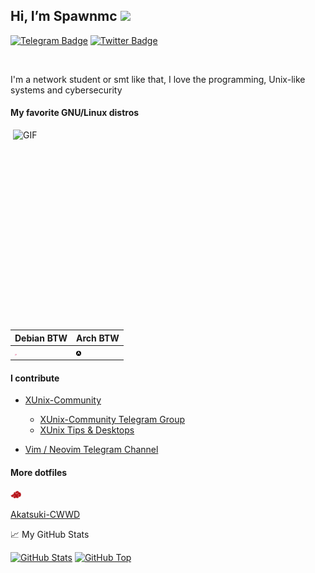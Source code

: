 ## Hi, I’m Spawnmc <img src="https://media.giphy.com/media/hvRJCLFzcasrR4ia7z/giphy.gif" width="25px">

[![Telegram Badge](https://img.shields.io/badge/-@spawnmc-1ca0f1?style=flat-square&labelColor=1c1c1f&logo=telegram&logoColor=dark&link=https://t.me/spawnmc)](https://t.me/spawnmc) [![Twitter Badge](https://img.shields.io/badge/-@TheSpawnmc-1ca0f1?style=flat-square&labelColor=1c1c1f&logo=twitter&logoColor=white&link=https://twitter.com/TheSpawnmc)](https://twitter.com/TheSpawnmc)

<br />

I'm a network student or smt like that, I love the programming, Unix-like systems and cybersecurity

<div class="pull-left">

#### My favorite GNU/Linux distros

  <img align="right" alt="GIF" src="https://github.com/abhisheknaiidu/abhisheknaiidu/blob/master/code.gif?raw=true" width="500" height="320" />

<!--
  <img align="right" alt="GIF" src="/img/hacker.gif" width="320" height="500" />
-->

| Debian BTW                                                   | Arch BTW                                                     |
| ------------------------------------------------------------ | ------------------------------------------------------------ |
| <img src="/img/debian.png" alt="Debian_icon" style="zoom:5%;" /> | <img src="/img/arch.png" alt="Arch_icon" style="zoom:15%;" /> |

#### I contribute

- [XUnix-Community](https://www.facebook.com/groups/xunix.welcome.to.the.heaven/)
  - [XUnix-Community Telegram Group](https://t.me/XUnixCommunity)
  - [XUnix Tips & Desktops](https://t.me/xunixtipdesktops)

- [Vim / Neovim Telegram Channel ](https://t.me/VimNeovimChannel)

</div>

<div class="pull-right"> 

#### More dotfiles

<img src="/img/akatsuki.png" alt="Akatsuki’s" style="zoom:10%;" />

[Akatsuki-CWWD](https://github.com/Akatsuki-CWWD)

</div>

📈 My GitHub Stats

[![GitHub Stats](https://github-readme-stats.vercel.app/api?username=spawmc&show_icons=true&theme=react&include_all_commits=false)](https://github-readme-stats.vercel.app/api?username=spawmc&show_icons=true&theme=react&include_all_commits=false)
[![GitHub Top](https://github-readme-stats.vercel.app/api/top-langs/?username=spawmc&show_icons=true&include_all_commits=true&hide_border=true&theme=react&layout=compact)](https://github-readme-stats.vercel.app/api/top-langs/?username=spawmc&show_icons=true&include_all_commits=true&hide_border=true&theme=react&layout=compact)
